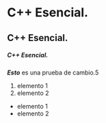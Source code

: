 # C++ Esencial.
## C++ Esencial.
##### C++ Esencial.
**_Esto_** es una prueba de cambio.5

1. elemento 1
2. elemento 2

* elemento 1
* elemento 2